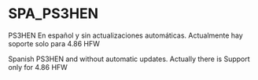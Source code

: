 # SPA_PS3HEN

PS3HEN En español y sin actualizaciones automáticas.
Actualmente hay soporte solo para 4.86 HFW


Spanish PS3HEN and without automatic updates.
Actually there is Support only for 4.86 HFW

